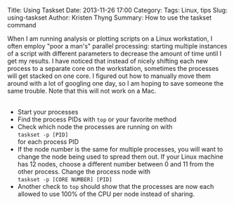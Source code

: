 Title: Using Taskset
Date: 2013-11-26 17:00
Category: 
Tags: Linux, tips
Slug: using-taskset
Author: Kristen Thyng
Summary: How to use the taskset command

When I am running analysis or plotting scripts on a Linux workstation, I often employ "poor a man's" parallel processing: starting multiple instances of a script with different parameters to decrease the amount of time until I get my results. I have noticed that instead of nicely shifting each new process to a separate core on the workstation, sometimes the processes will get stacked on one core. I figured out how to manually move them around with a lot of googling one day, so I am hoping to save someone the same trouble. Note that this will not work on a Mac.
<br><br>

* Start your processes
* Find the process PIDs with `top` or your favorite method
* Check which node the processes are running on with <br>
`taskset -p [PID]` <br>
for each process PID
* If the node number is the same for multiple processes, you will want to change the node being used to spread them out. If your Linux machine has 12 nodes, choose a different number between 0 and 11 from the other process. Change the process node with<br>
`taskset -p [CORE NUMBER] [PID]`
* Another check to `top` should show that the processes are now each allowed to use 100% of the CPU per node instead of sharing.
